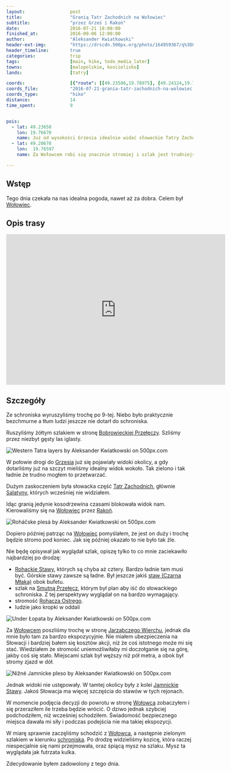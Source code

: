 ```yaml
---
layout:                 post
title:                  "Granią Tatr Zachodnich na Wołowiec"
subtitle:               "przez Grześ i Rakoń"
date:                   2016-07-21 18:00:00
finished_at:            2016-09-06 12:00:00
author:                 "Aleksander Kwiatkowski"
header-ext-img:         "https://drscdn.500px.org/photo/164959367/q%3D80_m%3D2000/a35615dc628b05b84cf17cb94fcf2f8e"
header_timeline:        true
categories:             trip
tags:                   [main, hike, todo_media_later]
towns:                  [malopolskie, koscielisko]
lands:                  [tatry]

coords:                 [{"route": [[49.23586,19.78975], [49.24124,19.77817], [49.23642,19.76658], [49.23026,19.76933], [49.22336,19.76761], [49.21619,19.75868], [49.20733,19.76332], [49.20576,19.77207], [49.20727,19.76298], [49.21142,19.76023], [49.21529,19.77310], [49.22291,19.78306], [49.23351,19.78581], [49.23597,19.78933]], "type": "hike"}]
coords_file:            "2016-07-21-grania-tatr-zachodnich-na-wolowiec.json"
coords_type:            "hike"
distance:               14
time_spent:             9


pois:
  - lat: 49.23658
    lon: 19.76670
    name: Już od wysokości Grzesia idealnie widać słowackie Tatry Zachodnie.
  - lat: 49.20678
    lon:  19.76597  
    name: Za Wołowcem robi się znacznie stromiej i szlak jest trudniejszy.

---
```


[wiki-bobrowiecka]: https://pl.wikipedia.org/wiki/Bobrowiecka_Prze%C5%82%C4%99cz
[wiki-salatyny]: https://pl.wikipedia.org/wiki/Salatyny
[wiki-rohackie-stawy]: https://pl.wikipedia.org/wiki/Rohackie_Stawy
[wiki-schr-chocholowska]: https://pl.wikipedia.org/wiki/Schronisko_PTTK_na_Polanie_Chocho%C5%82owskiej
[wiki-wolowiec]: https://pl.wikipedia.org/wiki/Wo%C5%82owiec_(Tatry)
[wiki-grzes]: https://pl.wikipedia.org/wiki/Grze%C5%9B
[wiki-tatry-zachodnie]: https://pl.wikipedia.org/wiki/Tatry_Zachodnie
[wiki-rakon]: https://pl.wikipedia.org/wiki/Rako%C5%84
[wiki-smutna-przelecz]: https://pl.wikipedia.org/wiki/Smutna_Prze%C5%82%C4%99cz
[wiki-czarna-mlaka]: https://pl.wikipedia.org/wiki/Czarna_M%C5%82aka
[wiki-rohacz-ostry]: https://pl.wikipedia.org/wiki/Rohacz_Ostry
[wiki-jarzabczy]: https://pl.wikipedia.org/wiki/Jarz%C4%85bczy_Wierch
[wiki-jamnickie-stawy]: https://pl.wikipedia.org/wiki/Jamnickie_Stawy

Wstęp
-----

Tego dnia czekała na nas idealna pogoda, nawet aż za dobra. Celem był [Wołowiec][wiki-wolowiec].

Opis trasy
----------

<iframe height='405' width='590' frameborder='0' allowtransparency='true' scrolling='no' src='https://www.strava.com/activities/650900897/embed/c2bb6b3585eefd03f36827f61422aed2674ccdcb'></iframe>

Szczegóły
---------

Ze schroniska wyruszyliśmy trochę po 9-tej. Niebo było praktycznie bezchmurne a
tłum ludzi jeszcze nie dotarł do schroniska.

Ruszyliśmy żółtym szlakiem w stronę [Bobrowieckiej Przełęczy][wiki-bobrowiecka].
Szliśmy przez niezbyt gęsty las iglasty.

<div class='pixels-photo'>
  <p>
    <img src='https://drscdn.500px.org/photo/171799083/m%3D900/3d6ecce3a1d211c72db71103be079bc5' alt='Western Tatra layers by Aleksander Kwiatkowski on 500px.com'>
  </p>
  <a href='https://500px.com/photo/171799083/western-tatra-layers-by-aleksander-kwiatkowski' alt='Western Tatra layers by Aleksander Kwiatkowski on 500px.com'></a>
</div>
<script type='text/javascript' src='https://500px.com/embed.js'></script>

W połowie drogi do [Grzesia][wiki-grzes] już się pojawiały widoki okolicy, a gdy
dotarliśmy już na szczyt mieliśmy idealny widok wokoło. Tak zielono i tak ładnie
że trudno mogłem to przetwarzać.

Dużym zaskoczeniem była słowacka część [Tatr Zachodnich][wiki-tatry-zachodnie],
głównie [Salatyny][wiki-salatyny], których wcześniej nie widziałem.

Idąc granią jedynie kosodrzewina czasami blokowała widok nam. Kierowaliśmy się
na [Wołowiec][wiki-wolowiec] przez [Rakoń][wiki-rakon].

<div class='pixels-photo'>
  <p>
    <img src='https://drscdn.500px.org/photo/165999981/m%3D900/f21900b0a7aea85649f1bd568e2b9add' alt='Roháčske plesá by Aleksander Kwiatkowski on 500px.com'>
  </p>
  <a href='https://500px.com/photo/165999981/roh%C3%A1%C4%8Dske-ples%C3%A1-by-aleksander-kwiatkowski' alt='Roháčske plesá by Aleksander Kwiatkowski on 500px.com'></a>
</div>
<script type='text/javascript' src='https://500px.com/embed.js'></script>

Dopiero później patrząc na [Wołowiec][wiki-wolowiec] pomyślałem, że jest on duży
i trochę będzie stromo pod koniec. Jak się później okazało to nie było tak źle.

Nie będę opisywał jak wyglądał szlak, opiszę tylko to co mnie zaciekawiło
najbardziej po drodzę:


* [Rohackie Stawy][wiki-rohackie-stawy], których są chyba aż cztery. Bardzo
  ładnie tam musi być. Górskie stawy zawsze są ładne. Był jeszcze jakiś
  [staw (Czarna Młaka)][wiki-czarna-mlaka] obok bufetu.
* szlak na [Smutną Przełęcz][wiki-smutna-przelecz], którym był plan aby iść do
  słowackiego schroniska. Z tej perspektywy wyglądał on na bardzo wymagający.
* stromość [Rohacza Ostrego][wiki-rohacz-ostry].
* ludzie jako kropki w oddali

<div class='pixels-photo'>
  <p>
    <img src='https://drscdn.500px.org/photo/167920687/m%3D900/820e34df8b4c8d65dc4841bd886e9106' alt='Under Łopata by Aleksander Kwiatkowski on 500px.com'>
  </p>
  <a href='https://500px.com/photo/167920687/under-%C5%81opata-by-aleksander-kwiatkowski' alt='Under Łopata by Aleksander Kwiatkowski on 500px.com'></a>
</div>
<script type='text/javascript' src='https://500px.com/embed.js'></script>

Za [Wołowcem][wiki-wolowiec] poszliśmy trochę w stronę [Jarząbczego Wierchu][wiki-jarzabczy],
jednak dla mnie było tam za bardzo ekspozycyjnie. Nie miałem ubezpieczenia na Słowacji
i bardziej bałem się kosztów akcji, niż że coś istotnego może mi się stać.
Wiedziałem że stromość uniemożliwiłaby mi doczołganie się na górę, jakby coś się
stało. Miejscami szlak był węższy niż pół metra, a obok był stromy zjazd w dół.

<div class='pixels-photo'>
  <p>
    <img src='https://drscdn.500px.org/photo/170520357/m%3D900/11974847a0b2a7fddbc6a523039d7e77' alt='Nižné Jamnícke pleso by Aleksander Kwiatkowski on 500px.com'>
  </p>
  <a href='https://500px.com/photo/170520357/ni%C5%BEn%C3%A9-jamn%C3%ADcke-pleso-by-aleksander-kwiatkowski' alt='Nižné Jamnícke pleso by Aleksander Kwiatkowski on 500px.com'></a>
</div>
<script type='text/javascript' src='https://500px.com/embed.js'></script>


Jednak widoki nie ustępowały. W tamtej okolicy były
z kolei [Jamnickie Stawy][wiki-jamnickie-stawy]. Jakoś Słowacja ma więcej szczęścia
do stawów w tych rejonach.

W momencie podjęcia decyzji do powrotu w stronę [Wołowca][wiki-wolowiec] zobaczyłem
i się przeraziłem ile trzeba będzie wrócić. O dziwo jednak szybciej podchodziłem, niż
wcześniej schodziłem. Świadomość bezpiecznego miejsca dawała mi siły i podczas
podejścia nie ma takiej ekspozycji.

W miarę sprawnie zaczęliśmy schodzić z [Wołowca][wiki-wolowiec], a następnie
zielonym szlakiem w kierunku [schroniska][wiki-schr-chocholowska]. Po drodzę
widzieliśmy kozicę, która raczej niespecjalnie się nami przejmowała, oraz
śpiącą mysz na szlaku. Mysz ta wyglądała jak futrzata kulka.

Zdecydowanie byłem zadowolony z tego dnia.
